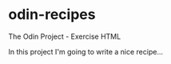 # odin-recipes
The Odin Project - Exercise HTML

In this project I'm going to write a nice recipe...